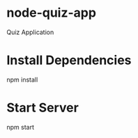 # node-quiz-app
 Quiz Application

# Install Dependencies 
  npm install 
  
# Start Server 
  npm start 